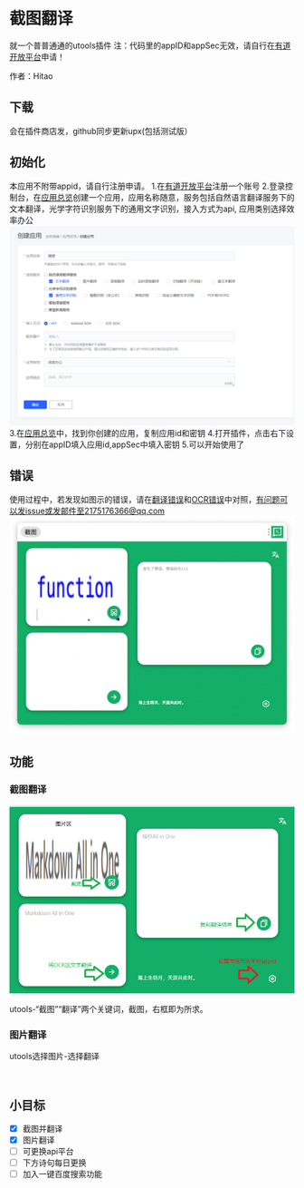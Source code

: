 # 截图翻译

就一个普普通通的utools插件
注：代码里的appID和appSec无效，请自行在[有道开放平台](https://ai.youdao.com/)申请！

作者：Hitao

## 下载

会在插件商店发，github同步更新upx(包括测试版）

## 初始化
本应用不附带appid，请自行注册申请。
1.在[有道开放平台](https://ai.youdao.com/)注册一个账号
2.登录控制台，在[应用总览](https://ai.youdao.com/console/#/app-overview)创建一个应用，应用名称随意，服务包括自然语言翻译服务下的文本翻译，光学字符识别服务下的通用文字识别，接入方式为api,
应用类别选择效率办公
![创建应用](img/capp.png)
3.在[应用总览](https://ai.youdao.com/console/#/app-overview)中，找到你创建的应用，复制应用id和密钥
4.打开插件，点击右下设置，分别在appID填入应用id,appSec中填入密钥
5.可以开始使用了

## 错误
使用过程中，若发现如图示的错误，请在[翻译错误](https://ai.youdao.com/DOCSIRMA/html/%E8%87%AA%E7%84%B6%E8%AF%AD%E8%A8%80%E7%BF%BB%E8%AF%91/API%E6%96%87%E6%A1%A3/%E6%96%87%E6%9C%AC%E7%BF%BB%E8%AF%91%E6%9C%8D%E5%8A%A1/%E6%96%87%E6%9C%AC%E7%BF%BB%E8%AF%91%E6%9C%8D%E5%8A%A1-API%E6%96%87%E6%A1%A3.html#section-11)和[OCR错误](https://ai.youdao.com/DOCSIRMA/html/%E6%96%87%E5%AD%97%E8%AF%86%E5%88%ABOCR/API%E6%96%87%E6%A1%A3/%E9%80%9A%E7%94%A8%E6%96%87%E5%AD%97%E8%AF%86%E5%88%AB%E6%9C%8D%E5%8A%A1/%E9%80%9A%E7%94%A8%E6%96%87%E5%AD%97%E8%AF%86%E5%88%AB%E6%9C%8D%E5%8A%A1-API%E6%96%87%E6%A1%A3.html#section-10)中对照，有问题可以发issue或发邮件至2175176366@qq.com
![错误](img/jtfy2.png)

## 功能

### 截图翻译

![展示](img/show.png)

utools-“截图”“翻译”两个关键词，截图，右框即为所求。

### 图片翻译

utools选择图片-选择翻译

<br/>

## 小目标

- [x] 截图并翻译
- [x] 图片翻译
- [ ] 可更换api平台
- [ ] 下方诗句每日更换
- [ ] 加入一键百度搜索功能